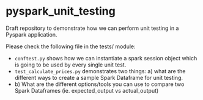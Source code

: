 # pyspark_unit_testing

Draft repository to demonstrate how we can perform unit testing in a Pyspark application.

Please check the following file in the tests/ module:

- `conftest.py` shows how we can instantiate a spark session object which is going to be used by every single unit test.
- `test_calculate_prices.py` demonstrates two things: a) what are the different ways to create a sample Spark Dataframe for unit testing.
- b) What are the different options/tools you can use to compare two Spark Dataframes (ie. expected_output vs actual_output)